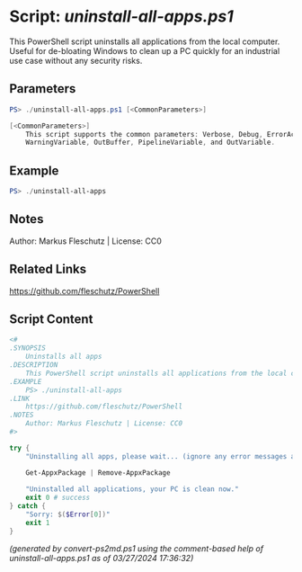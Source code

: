 Script: *uninstall-all-apps.ps1*
========================

This PowerShell script uninstalls all applications from the local computer. Useful for de-bloating Windows to clean up a PC quickly for an industrial use case without any security risks.

Parameters
----------
```powershell
PS> ./uninstall-all-apps.ps1 [<CommonParameters>]

[<CommonParameters>]
    This script supports the common parameters: Verbose, Debug, ErrorAction, ErrorVariable, WarningAction, 
    WarningVariable, OutBuffer, PipelineVariable, and OutVariable.
```

Example
-------
```powershell
PS> ./uninstall-all-apps

```

Notes
-----
Author: Markus Fleschutz | License: CC0

Related Links
-------------
https://github.com/fleschutz/PowerShell

Script Content
--------------
```powershell
<#
.SYNOPSIS
	Uninstalls all apps
.DESCRIPTION
	This PowerShell script uninstalls all applications from the local computer. Useful for de-bloating Windows to clean up a PC quickly for an industrial use case without any security risks.
.EXAMPLE
	PS> ./uninstall-all-apps
.LINK
	https://github.com/fleschutz/PowerShell
.NOTES
	Author: Markus Fleschutz | License: CC0
#>

try {
	"Uninstalling all apps, please wait... (ignore any error messages about packages that can't be removed, it's fine)"

	Get-AppxPackage | Remove-AppxPackage
	
	"Uninstalled all applications, your PC is clean now."
	exit 0 # success
} catch {
	"Sorry: $($Error[0])"
	exit 1
}
```

*(generated by convert-ps2md.ps1 using the comment-based help of uninstall-all-apps.ps1 as of 03/27/2024 17:36:32)*
